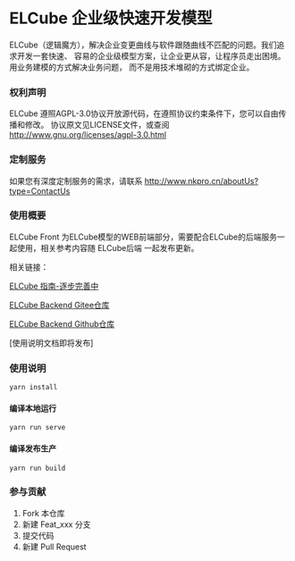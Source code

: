 # ELCube 企业级快速开发模型

ELCube（逻辑魔方），解决企业变更曲线与软件跟随曲线不匹配的问题。我们追求开发一套快速、
容易的企业级模型方案，让企业更从容，让程序员走出困境。用业务建模的方式解决业务问题，
而不是用技术堆砌的方式绑定企业。

### 权利声明
ELCube 遵照AGPL-3.0协议开放源代码，在遵照协议约束条件下，您可以自由传播和修改。
协议原文见LICENSE文件，或查阅 http://www.gnu.org/licenses/agpl-3.0.html

### 定制服务
如果您有深度定制服务的需求，请联系 http://www.nkpro.cn/aboutUs?type=ContactUs

### 使用概要
ELCube Front 为ELCube模型的WEB前端部分，需要配合ELCube的后端服务一起使用，相关参考内容随 ELCube后端 一起发布更新。

相关链接：

[ELCube 指南-逐步完善中](http://docs.elcube.cn/guide/)

[ELCube Backend Gitee仓库](https://gitee.com/newcorenet/elcube-backend)

[ELCube Backend Github仓库](https://github.com/nk-china/elcube-backend)

[使用说明文档即将发布]

### 使用说明

```
yarn install
```

#### 编译本地运行
```
yarn run serve
```

#### 编译发布生产
```
yarn run build
```


### 参与贡献

1.  Fork 本仓库
2.  新建 Feat_xxx 分支
3.  提交代码
4.  新建 Pull Request